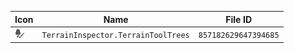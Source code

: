 | Icon | Name | File ID |
| ---  | ---  | ---     |
| ![](TerrainInspector.TerrainToolTrees.png) | `TerrainInspector.TerrainToolTrees` | `857182629647394685` |
